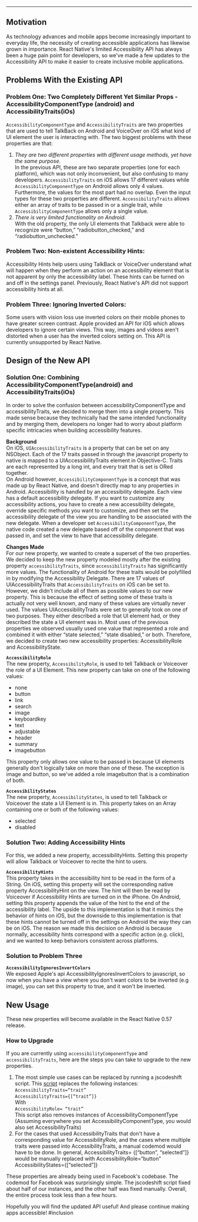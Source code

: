 
---

## Motivation

As technology advances and mobile apps become increasingly important to everyday life, the necessity of creating accessible applications has likewise grown in importance. 
React Native's limited Accessibility API has always been a huge pain point for developers, so we've made a few updates to the Accessibility API to make it easier to create inclusive mobile applications.

## Problems With the Existing API

### Problem One: Two Completely Different Yet Similar Props - AccessibilityComponentType (android) and AccessibilityTraits(iOs)

`AccessibilityComponentType` and `AccessibilityTraits` are two properties that are used to tell TalkBack on Android and VoiceOver on iOS what kind of UI element the user is interacting with. The two biggest problems with these properties are that:

1.  _They are two different properties with different usage methods, yet have the same purpose._  
    In the previous API, these are two separate properties (one for each platform), which was not only inconvenient, but also confusing to many developers. `AccessibilityTraits`  on iOS allows 17 different values while `AccessibilityComponentType` on Android allows only 4 values. Furthermore, the values for the most part had no overlap. Even the input types for these two properties are different. `AccessibilityTraits` allows either an array of traits to be passed in or a single trait, while `AccessibilityComponentType` allows only a single value. 
2. _There is very limited functionality on Android._  
    With the old property, the only UI elements that Talkback were able to recognize were “button,” “radiobutton_checked,” and “radiobutton_unchecked.” 

### Problem Two: Non-existent Accessibility Hints:

Accessibility Hints help users using TalkBack or VoiceOver understand what will happen when they perform an action on an  accessibility element that is not apparent by only the accessibility label. These hints can be turned on and off in the settings panel. Previously, React Native's  API did not support accessibility hints at all.

### Problem Three: Ignoring Inverted Colors:

Some users with vision loss use inverted colors on their mobile phones to have greater screen contrast. Apple provided an API for iOS which allows developers to ignore certain views. This way, images and videos aren't distorted when a user has the inverted colors setting on. This API is currently unsupported by React Native.

## Design of the New API

### Solution One: Combining AccessibilityComponentType(android) and AccessibilityTraits(iOs)

In order to solve the confusion between accessibilityComponentType and accessibilityTraits, we decided to merge them into a single property. This made sense because they technically had the same intended functionality and by merging them, developers no longer had to worry about platform specific intricacies when building accessibility features.

**Background**  
On iOS, `UIAccessibilityTraits` is a property that can be set on any NSObject. Each of the 17 traits passed in through the javascript property to native is mapped to a UIAccessibilityTraits element in Objective-C. Traits are each represented by a long int, and every trait that is set is ORed together.  
On Android however,  `AccessibilityComponentType` is a concept that was made up by React Native, and doesn't directly map to any properties in Android. Accessibility is handled by an accessibility delegate. Each view has a default accessibility delegate. If you want to customize any accessibility actions, you have to create a new accessibility delegate, override specific methods you want to customize, and then set the accessibility delegate of the view you are handling to be associated with the new delegate. When a developer set `AccessibilityComponentType`, the native code created a new delegate based off of the component that was passed in, and set the view to have that accessibility delegate.

**Changes Made**  
For our new property, we wanted to create a superset of the two properties. We decided to keep the new property modeled mostly after the existing property `accessibilityTraits`, since `accessibilityTraits` has significantly more values. The functionality of Android for these traits would be polyfilled in by modifying the Accessibility Delegate.
There are 17 values of UIAccessibilityTraits that `AccessibilityTraits` on iOS can be set to. However, we didn't include all of them as possible values to our new property. This is because the effect of setting some of these traits is actually not very well known, and many of these values are virtually never used.
The values UIAccessibilityTraits were set to generally took on one of two purposes. They either described a role that UI element had, or they described the state a UI element was in. Most uses of the previous properties we observed usually used one value that represented a role and combined it with either “state selected,” “state disabled,” or both. Therefore, we decided to create two new accessibility properties: AccessibilityRole and AccessibilityState.
 
**`AccessibilityRole`**   
The new property, `AccessibilityRole`, is used to tell Talkback or Voiceover the role of a UI Element. This new property can take on one of the following values:

* none
* button
* link
* search
* image
* keyboardkey
* text
* adjustable
* header
* summary
* imagebutton

This property only allows one value to be passed in because UI elements generally don't logically take on more than one of these. The exception is image and button, so we've added a role imagebutton that is a combination of both.

**`AccessibilityStates`**  
The new property, `AccessibilityStates`, is used to tell Talkback or Voiceover the state a UI Element is in. This property takes on an Array containing one or both of the following values:

* selected
* disabled

### Solution Two: Adding Accessibility Hints

For this, we added a new property, accessibilityHints. Setting this property will allow Talkback or Voiceover to recite the hint to users.

**`AccessibilityHints`**  
This property takes in the accessibility hint to be read in the form of a String.
On iOS, setting this property will set the corresponding native property AccessibilityHint on the view. The hint will then be read by Voiceover if Accessibility Hints are turned on in the iPhone.
On Android, setting this property appends the value of the hint to the end of the accessibility label. The upside to this implementation is that it mimics the behavior of hints on iOS, but the downside to this implementation is that these hints cannot be turned off in the settings on Android the way they can be on iOS.
The reason we made this decision on Android is because normally, accessibility hints correspond with a specific action (e.g. click), and we wanted to keep behaviors consistent across platforms.

### Solution to Problem Three

**`AccessibilityIgnoresInvertColors`**  
We exposed Apple's api AccessibilityIgnoresInvertColors to javascript, so now when you have a view where you don't want colors to be inverted (e.g image), you can set this property to true, and it won't be inverted.

## New Usage

These new properties will become available in the React Native 0.57 release.

### How to Upgrade

If you are currently using `accessibilityComponentType` and `accessibilityTraits`, here are the steps you can take to upgrade to the new properties.

1. The most simple use cases can be replaced by running a jscodeshift script.
    This [script](https://gist.github.com/ziqichen6/246e5778617224d2b4aff198dab0305d) replaces the following instances:  
    `AccessibilityTraits=“trait”`  
    `AccessibilityTraits={[“trait”]}`  
    With  
    `AccessibilityRole= “trait”`  
    This script also removes instances of AccessibilityComponentType (Assuming everywhere you set AccessibilityComponentType, you would also set AccessibilityTraits)
2. For the cases that used AccessibilityTraits that don't have a corresponding value for AccessibilityRole, and the cases where multiple traits were passed into AccessibilityTraits, a manual codemod would have to be done.
    In general,
    AccessibilityTraits= {[“button”, “selected”]}
    would be manually replaced with
    AccessibilityRole=“button”
    AccessibilityStates={[“selected”]}

These properties are already being used in Facebook's codebase. The codemod for Facebook was surprisingly simple. The jscodeshift script fixed about half of our instances, and the other half was fixed manually. Overall, the entire process took less than a few hours.

Hopefully you will find the updated API useful! And please continue making apps accessible! #inclusion
